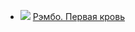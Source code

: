 * ![](/books/det_action/Дэвид%20Моррелл/Рэмбо.%20Первая%20кровь.jpg) [Рэмбо. Первая кровь](/books/det_action/Дэвид%20Моррелл/Рэмбо.%20Первая%20кровь)